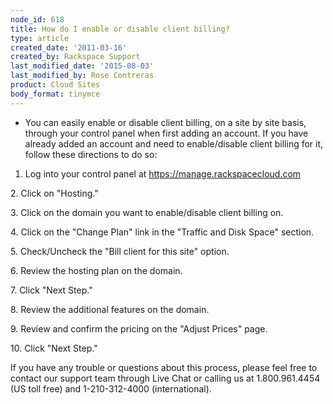 ```yaml
---
node_id: 618
title: How do I enable or disable client billing?
type: article
created_date: '2011-03-16'
created_by: Rackspace Support
last_modified_date: '2015-08-03'
last_modified_by: Rose Contreras
product: Cloud Sites
body_format: tinymce
---
```


-   You can easily enable or disable client billing, on a site by site
    basis, through your control panel when first adding an account. If
    you have already added an account and need to enable/disable client
    billing for it, follow these directions to do so:


1. Log into your control panel at <https://manage.rackspacecloud.com>

2\. Click on "Hosting."

3\. Click on the domain you want to enable/disable client billing on.

4\. Click on the "Change Plan" link in the "Traffic and Disk Space"
section.

5\. Check/Uncheck the "Bill client for this site" option.

6\. Review the hosting plan on the domain.

7\. Click "Next Step."

8\. Review the additional features on the domain.

9\. Review and confirm the pricing on the "Adjust Prices" page.

10\. Click "Next Step."


If you have any trouble or questions about this process, please feel
free to contact our support team through Live Chat or calling us at
1.800.961.4454 (US toll free) and 1-210-312-4000 (international).

